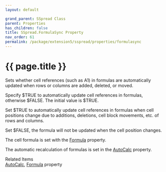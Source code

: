 ```yaml
---
layout: default

grand_parent: SSpread Class
parent: Properties
has_children: false
title: SSpread.FormulaSync Property
nav_order: 61
permalink: /package/extension5/sspread/properties/formulasync
---
```

# {{ page.title }}

Sets whether cell references (such as A1) in formulas are automatically updated when rows or columns are added, deleted, or moved.

Specify $TRUE to automatically update cell references in formulas, otherwise $FALSE. The initial value is $TRUE.

Set $TRUE to automatically update cell references in formulas when cell positions change due to additions, deletions, cell block movements, etc. of rows and columns.

Set $FALSE, the formula will not be updated when the cell position changes.

The cell formula is set with the <a href="/package/extension5/sspread/properties/formula">Formula</a> property.

The automatic recalculation of formulas is set in the <a href="/package/extension5/sspread/properties/autocalc">AutoCalc</a> property.

Related Items<br>
<a href="/package/extension5/sspread/properties/autocalc">AutoCalc</a>, <a href="/package/extension5/sspread/properties/formula">Formula</a> property